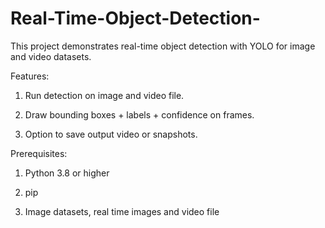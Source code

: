 # Real-Time-Object-Detection-
This project demonstrates real-time object detection with YOLO for image and video datasets. 

Features:

1. Run detection on image and video file.

2. Draw bounding boxes + labels + confidence on frames.

3. Option to save output video or snapshots.

Prerequisites:

1. Python 3.8 or higher

2. pip

3. Image datasets, real time images and video file
